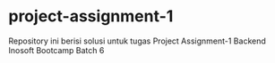 # project-assignment-1

Repository ini berisi solusi untuk tugas Project Assignment-1 Backend Inosoft Bootcamp Batch 6
